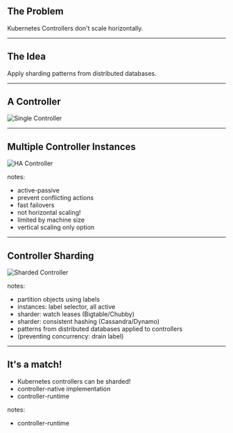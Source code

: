 ## The Problem

Kubernetes Controllers don't scale horizontally.

---

## The Idea

Apply sharding patterns from distributed databases.

---

## A Controller

![Single Controller](../assets/single-controller.png)
<!-- .element: class="r-stretch" -->

---

## Multiple Controller Instances

![HA Controller](../assets/ha-controller.png)
<!-- .element: class="r-stretch" -->

notes:

- active-passive
- prevent conflicting actions
- fast failovers
- not horizontal scaling!
- limited by machine size
- vertical scaling only option

---

## Controller Sharding

![Sharded Controller](../assets/sharded-controller.png)
<!-- .element: class="r-stretch" -->

notes:

- partition objects using labels
- instances: label selector, all active
- sharder: watch leases (Bigtable/Chubby)
- sharder: consistent hashing (Cassandra/Dynamo)
- patterns from distributed databases applied to controllers
- (preventing concurrency: drain label)

---

## It's a match!

- Kubernetes controllers can be sharded!
- controller-native implementation
- controller-runtime

notes:

- controller-runtime
